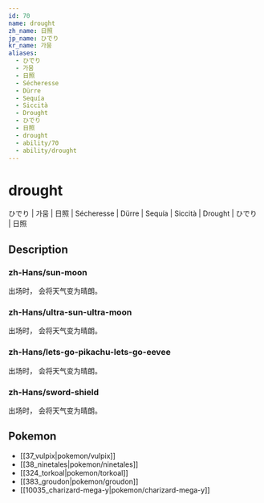 ```yaml
---
id: 70
name: drought
zh_name: 日照
jp_name: ひでり
kr_name: 가뭄
aliases:
  - ひでり
  - 가뭄
  - 日照
  - Sécheresse
  - Dürre
  - Sequía
  - Siccità
  - Drought
  - ひでり
  - 日照
  - drought
  - ability/70
  - ability/drought
---
```

# drought

ひでり | 가뭄 | 日照 | Sécheresse | Dürre | Sequía | Siccità | Drought | ひでり | 日照

## Description

### zh-Hans/sun-moon

出场时，
会将天气变为晴朗。

### zh-Hans/ultra-sun-ultra-moon

出场时，
会将天气变为晴朗。

### zh-Hans/lets-go-pikachu-lets-go-eevee

出场时，
会将天气变为晴朗。

### zh-Hans/sword-shield

出场时，
会将天气变为晴朗。

## Pokemon

- [[37_vulpix|pokemon/vulpix]]
- [[38_ninetales|pokemon/ninetales]]
- [[324_torkoal|pokemon/torkoal]]
- [[383_groudon|pokemon/groudon]]
- [[10035_charizard-mega-y|pokemon/charizard-mega-y]]

